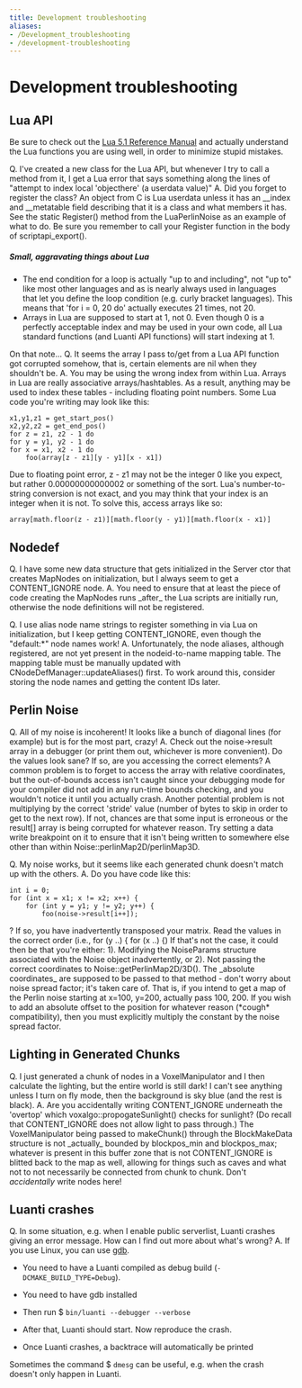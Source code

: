 ```yaml
---
title: Development troubleshooting
aliases:
- /Development_troubleshooting
- /development-troubleshooting
---
```


# Development troubleshooting

## Lua API

Be sure to check out the [Lua 5.1 Reference Manual](http://www.lua.org/manual/5.1/manual.html) and actually understand the Lua functions you are using well, in order to minimize stupid mistakes.

Q. I've created a new class for the Lua API, but whenever I try to call a method from it, I get a Lua error that says something along the lines of "attempt to index local 'objecthere' (a userdata value)"
A. Did you forget to register the class? An object from C is Lua userdata unless it has an \_\_index and \_\_metatable field describing that it is a class and what members it has. See the static Register() method from the LuaPerlinNoise as an example of what to do. Be sure you remember to call your Register function in the body of scriptapi\_export().

##### Small, aggravating things about Lua

* The end condition for a loop is actually "up to and including", not "up to" like most other languages and as is nearly always used in languages that let you define the loop condition (e.g. curly bracket languages). This means that 'for i = 0, 20 do' actually executes 21 times, not 20.
* Arrays in Lua are supposed to start at 1, not 0. Even though 0 is a perfectly acceptable index and may be used in your own code, all Lua standard functions (and Luanti API functions) will start indexing at 1.

On that note...
Q. It seems the array I pass to/get from a Lua API function got corrupted somehow, that is, certain elements are nil when they shouldn't be.
A. You may be using the wrong index from within Lua. Arrays in Lua are really associative arrays/hashtables. As a result, anything may be used to index these tables - including floating point numbers. Some Lua code you're writing may look like this:

```
x1,y1,z1 = get_start_pos()
x2,y2,z2 = get_end_pos()
for z = z1, z2 - 1 do
for y = y1, y2 - 1 do
for x = x1, x2 - 1 do
    foo(array[z - z1][y - y1][x - x1])
```


Due to floating point error, z - z1 may not be the integer 0 like you expect, but rather 0.00000000000002 or something of the sort. Lua's number-to-string conversion is not exact, and you may think that your index is an integer when it is not. To solve this, access arrays like so:

```
array[math.floor(z - z1)][math.floor(y - y1)][math.floor(x - x1)]
```


Nodedef
-------

Q. I have some new data structure that gets initialized in the Server ctor that creates MapNodes on initialization, but I always seem to get a CONTENT\_IGNORE node.
A. You need to ensure that at least the piece of code creating the MapNodes runs \_after\_ the Lua scripts are initially run, otherwise the node definitions will not be registered.

Q. I use alias node name strings to register something in via Lua on initialization, but I keep getting CONTENT\_IGNORE, even though the "default:\*" node names work!
A. Unfortunately, the node aliases, although registered, are not yet present in the nodeid-to-name mapping table. The mapping table must be manually updated with CNodeDefManager::updateAliases() first. To work around this, consider storing the node names and getting the content IDs later.

Perlin Noise
------------

Q. All of my noise is incoherent! It looks like a bunch of diagonal lines (for example) but is for the most part, crazy!
A. Check out the noise->result array in a debugger (or print them out, whichever is more convenient). Do the values look sane?
If so, are you accessing the correct elements? A common problem is to forget to access the array with relative coordinates, but the out-of-bounds access isn't caught since your debugging mode for your compiler did not add in any run-time bounds checking, and you wouldn't notice it until you actually crash. Another potential problem is not multiplying by the correct 'stride' value (number of bytes to skip in order to get to the next row).
If not, chances are that some input is erroneous or the result\[\] array is being corrupted for whatever reason. Try setting a data write breakpoint on it to ensure that it isn't being written to somewhere else other than within Noise::perlinMap2D/perlinMap3D.

Q. My noise works, but it seems like each generated chunk doesn't match up with the others.
A. Do you have code like this:

```
int i = 0;
for (int x = x1; x != x2; x++) {
    for (int y = y1; y != y2; y++) {
        foo(noise->result[i++]);
```


?
If so, you have inadvertently transposed your matrix. Read the values in the correct order (i.e., for (y ..) { for (x ..) {)
If that's not the case, it could then be that you're either:
1). Modifying the NoiseParams structure associated with the Noise object inadvertently, or
2). Not passing the correct coordinates to Noise::getPerlinMap2D/3D(). The \_absolute coordinates\_ are supposed to be passed to that method - don't worry about noise spread factor; it's taken care of. That is, if you intend to get a map of the Perlin noise starting at x=100, y=200, actually pass 100, 200.
If you wish to add an absolute offset to the position for whatever reason (\*cough\* compatibility), then you must explicitly multiply the constant by the noise spread factor.

Lighting in Generated Chunks
----------------------------

Q. I just generated a chunk of nodes in a VoxelManipulator and I then calculate the lighting, but the entire world is still dark! I can't see anything unless I turn on fly mode, then the background is sky blue (and the rest is black).
A. Are you accidentally writing CONTENT\_IGNORE underneath the 'overtop' which voxalgo::propogateSunlight() checks for sunlight? (Do recall that CONTENT\_IGNORE does not allow light to pass through.)
The VoxelManipulator being passed to makeChunk() through the BlockMakeData structure is not \_actually\_ bounded by blockpos\_min and blockpos\_max; whatever is present in this buffer zone that is not CONTENT\_IGNORE is blitted back to the map as well, allowing for things such as caves and what not to not necessarily be connected from chunk to chunk. Don't _accidentally_ write nodes here!

Luanti crashes
--------------

Q. In some situation, e.g. when I enable public serverlist, Luanti crashes giving an error message. How can I find out more about what's wrong?
A. If you use Linux, you can use [gdb](https://en.wikipedia.org/wiki/GNU_Debugger).

* You need to have a Luanti compiled as debug build (`-DCMAKE_BUILD_TYPE=Debug`).

* You need to have gdb installed
* Then run $ `bin/luanti --debugger --verbose`
* After that, Luanti should start. Now reproduce the crash.
* Once Luanti crashes, a backtrace will automatically be printed

Sometimes the command $ `dmesg` can be useful, e.g. when the crash doesn't only happen in Luanti.